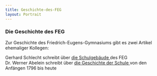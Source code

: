 ```yaml
---
title: Geschichte-des-FEG
layout: Portrait
---
```

<div id="content">
  
  <h3>
    Die Geschichte des FEG
  </h3>
  
  <p>
    Zur Geschichte des Friedrich-Eugens-Gymnasiums gibt es zwei Artikel ehemaliger Kollegen:
  </p>
  
  <p>
    Gerhard Schlecht schreibt über 
    <a href="gsgs.html">
      <i class="fa fa-external-link">
      </i>
      die Schulgebäude
    </a>
    des
    FEG
    <br>
    Dr. Werner Abelein schreibt über 
    <a href="gsab1.html">
      <i class="fa fa-external-link">
      </i>
      die Geschichte
      der Schule
    </a>
    von den Anfängen 1796 bis heute
  </p>
  
